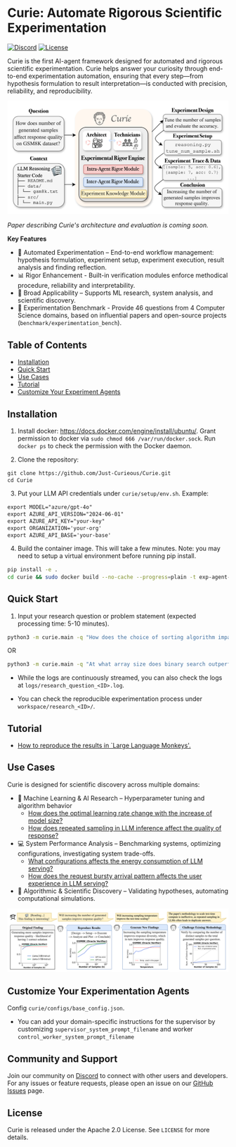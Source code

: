 # Curie: Automate Rigorous Scientific Experimentation

<!-- ![Documentation](https://img.shields.io/badge/docs-Just--Curieous.github.io-blue) -->
[![Discord](https://img.shields.io/discord/1234567890?label=Discord&logo=discord)](https://discord.gg/uCEbmG7EKU)
[![License](https://img.shields.io/badge/license-Apache_2.0-blue)](LICENSE)

Curie is the first AI-agent framework designed for automated and rigorous scientific experimentation. 
Curie helps answer your curiosity through end-to-end experimentation automation, ensuring that every step—from hypothesis formulation to result interpretation—is conducted with precision, reliability, and reproducibility.
<p align="center">
  <img src="./docs/static/img/curie-overview.png" width="600px"/>
</p>

*Paper describing Curie's architecture and evaluation is coming soon.*

**Key Features**
- 🚀 Automated Experimentation – End-to-end workflow management: hypothesis formulation, experiment setup, experiment execution, result analysis and finding reflection.
- 📊 Rigor Enhancement - Built-in verification modules enforce methodical procedure, reliability and interpretability.
- 🔬 Broad Applicability – Supports ML research, system analysis, and scientific discovery.
- 📖 Experimentation Benchmark - Provide 46 questions from 4 Computer Science domains, based on influential papers and open-source projects (`benchmark/experimentation_bench`).

## Table of Contents 
- [Installation](#installation)
- [Quick Start](#quick-start)
- [Use Cases](#use-cases)
- [Tutorial](#tutorial-for-reproducing-large-language-monkeys-results)
- [Customize Your Experiment Agents](#develop-your-customized-experimentation-agents) 

## Installation

1. Install docker: https://docs.docker.com/engine/install/ubuntu/. 
Grant permission to docker via `sudo chmod 666 /var/run/docker.sock`. Run `docker ps` to check the permission with the Docker daemon.

2. Clone the repository:
```
git clone https://github.com/Just-Curieous/Curie.git
cd Curie
```

3. Put your LLM API credentials under `curie/setup/env.sh`. Example: 

```
export MODEL="azure/gpt-4o"
export AZURE_API_VERSION="2024-06-01"
export AZURE_API_KEY="your-key"
export ORGANIZATION='your-org'
export AZURE_API_BASE='your-base'
```

4. Build the container image. This will take a few minutes. Note: you may need to setup a virtual environment before running pip install.

```bash
pip install -e .
cd curie && sudo docker build --no-cache --progress=plain -t exp-agent-image -f ExpDockerfile_default .. && cd -
```

## Quick Start

1. Input your research question or problem statement (expected processing time: 5-10 minutes).
```bash
python3 -m curie.main -q "How does the choice of sorting algorithm impact runtime performance across different input distributions (random, nearly sorted, reverse sorted)?" --task_config curie/configs/base_config.json
```
OR
```bash
python3 -m curie.main -q "At what array size does binary search outperform linear search?" --task_config curie/configs/base_config.json
```

- While the logs are continuously streamed, you can also check the logs at `logs/research_question_<ID>.log`.

- You can check the reproducible experimentation process under `workspace/research_<ID>/`.

## Tutorial
- [How to reproduce the results in `Large Language Monkeys'. ](./docs/tutorial-large-language-monkey.md)


## Use Cases
Curie is designed for scientific discovery across multiple domains:

- 🔬 Machine Learning & AI Research – Hyperparameter tuning and algorithm behavior
  - [How does the optimal learning rate change with the increase of model size?](https://github.com/microsoft/mup)
  - [How does repeated sampling in LLM inference affect the quality of response?](https://arxiv.org/abs/2407.21787)
- 💻 System Performance Analysis – Benchmarking systems, optimizing configurations, investigating system trade-offs.
  - [What configurations affects the energy consumption of LLM serving?](https://ml.energy/leaderboard/?__theme=light)
  - [How does the request bursty arrival pattern affects the user experience in LLM serving?](https://arxiv.org/abs/2404.16283)
- 🧪 Algorithmic & Scientific Discovery – Validating hypotheses, automating computational simulations.
 
<p align="center">
  <img src="./docs/static/img/case_study.png" width="1000px"/>
</p>


## Customize Your Experimentation Agents

Config `curie/configs/base_config.json`.
- You can add your domain-specific instructions for the supervisor by customizing `supervisor_system_prompt_filename` and worker `control_worker_system_prompt_filename`

## Community and Support

Join our community on [Discord](https://discord.gg/uCEbmG7EKU) to connect with other users and developers. For any issues or feature requests, please open an issue on our [GitHub Issues](https://github.com/Just-Curieous/curie/issues) page.

## License

Curie is released under the Apache 2.0 License. See `LICENSE` for more details.

